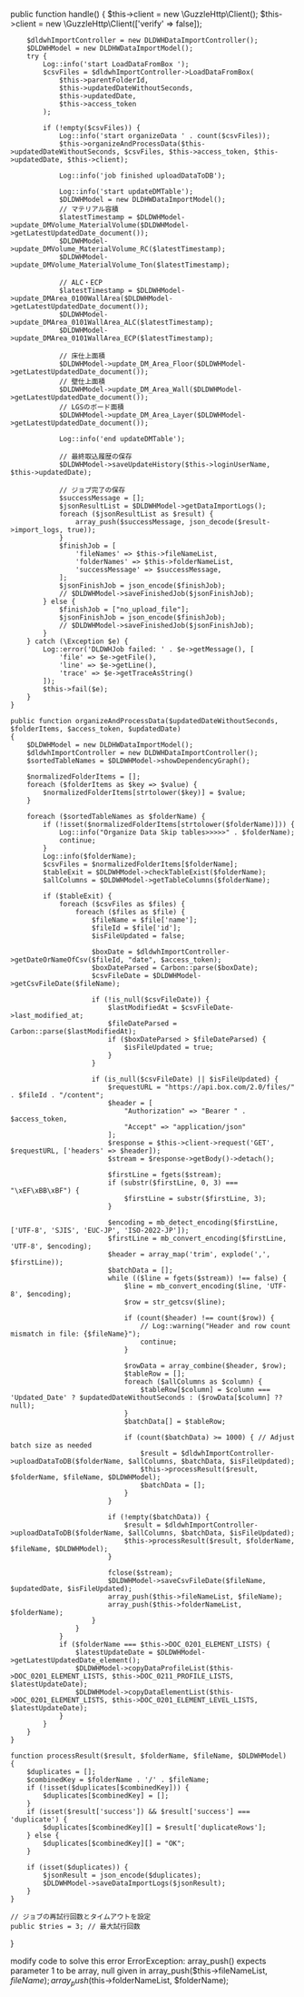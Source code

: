  public function handle()
    {
        $this->client = new \GuzzleHttp\Client();
        $this->client = new \GuzzleHttp\Client(['verify' => false]);

        $dldwhImportController = new DLDWHDataImportController();
        $DLDWHModel = new DLDHWDataImportModel();
        try {
            Log::info('start LoadDataFromBox ');
            $csvFiles = $dldwhImportController->LoadDataFromBox(
                $this->parentFolderId,
                $this->updatedDateWithoutSeconds,
                $this->updatedDate,
                $this->access_token
            );

            if (!empty($csvFiles)) {
                Log::info('start organizeData ' . count($csvFiles));
                $this->organizeAndProcessData($this->updatedDateWithoutSeconds, $csvFiles, $this->access_token, $this->updatedDate, $this->client);

                Log::info('job finished uploadDataToDB');

                Log::info('start updateDMTable');
                $DLDWHModel = new DLDHWDataImportModel();
                // マテリアル容積
                $latestTimestamp = $DLDWHModel->update_DMVolume_MaterialVolume($DLDWHModel->getLatestUpdatedDate_document());
                $DLDWHModel->update_DMVolume_MaterialVolume_RC($latestTimestamp);
                $DLDWHModel->update_DMVolume_MaterialVolume_Ton($latestTimestamp);

                // ALC・ECP
                $latestTimestamp = $DLDWHModel->update_DMArea_0100WallArea($DLDWHModel->getLatestUpdatedDate_document());
                $DLDWHModel->update_DMArea_0101WallArea_ALC($latestTimestamp);
                $DLDWHModel->update_DMArea_0101WallArea_ECP($latestTimestamp);

                // 床仕上面積
                $DLDWHModel->update_DM_Area_Floor($DLDWHModel->getLatestUpdatedDate_document());
                // 壁仕上面積
                $DLDWHModel->update_DM_Area_Wall($DLDWHModel->getLatestUpdatedDate_document());
                // LGSのボード面積
                $DLDWHModel->update_DM_Area_Layer($DLDWHModel->getLatestUpdatedDate_document());

                Log::info('end updateDMTable');

                // 最終取込履歴の保存
                $DLDWHModel->saveUpdateHistory($this->loginUserName, $this->updatedDate);

                // ジョブ完了の保存
                $successMessage = [];
                $jsonResultList = $DLDWHModel->getDataImportLogs();
                foreach ($jsonResultList as $result) {
                    array_push($successMessage, json_decode($result->import_logs, true));
                }
                $finishJob = [
                    'fileNames' => $this->fileNameList,
                    'folderNames' => $this->folderNameList,
                    'successMessage' => $successMessage,
                ];
                $jsonFinishJob = json_encode($finishJob);
                // $DLDWHModel->saveFinishedJob($jsonFinishJob);
            } else {
                $finishJob = ["no_upload_file"];
                $jsonFinishJob = json_encode($finishJob);
                // $DLDWHModel->saveFinishedJob($jsonFinishJob);
            }
        } catch (\Exception $e) {
            Log::error('DLDWHJob failed: ' . $e->getMessage(), [
                'file' => $e->getFile(),
                'line' => $e->getLine(),
                'trace' => $e->getTraceAsString()
            ]);
            $this->fail($e);
        }
    }

    public function organizeAndProcessData($updatedDateWithoutSeconds, $folderItems, $access_token, $updatedDate)
    {
        $DLDWHModel = new DLDHWDataImportModel();
        $dldwhImportController = new DLDWHDataImportController();
        $sortedTableNames = $DLDWHModel->showDependencyGraph();

        $normalizedFolderItems = [];
        foreach ($folderItems as $key => $value) {
            $normalizedFolderItems[strtolower($key)] = $value;
        }

        foreach ($sortedTableNames as $folderName) {
            if (!isset($normalizedFolderItems[strtolower($folderName)])) {
                Log::info("Organize Data Skip tables>>>>>" . $folderName);
                continue;
            }
            Log::info($folderName);
            $csvFiles = $normalizedFolderItems[$folderName];
            $tableExit = $DLDWHModel->checkTableExist($folderName);
            $allColumns = $DLDWHModel->getTableColumns($folderName);

            if ($tableExit) {
                foreach ($csvFiles as $files) {
                    foreach ($files as $file) {
                        $fileName = $file['name'];
                        $fileId = $file['id'];
                        $isFileUpdated = false;

                        $boxDate = $dldwhImportController->getDateOrNameOfCsv($fileId, "date", $access_token);
                        $boxDateParsed = Carbon::parse($boxDate);
                        $csvFileDate = $DLDWHModel->getCsvFileDate($fileName);

                        if (!is_null($csvFileDate)) {
                            $lastModifiedAt = $csvFileDate->last_modified_at;
                            $fileDateParsed = Carbon::parse($lastModifiedAt);
                            if ($boxDateParsed > $fileDateParsed) {
                                $isFileUpdated = true;
                            }
                        }

                        if (is_null($csvFileDate) || $isFileUpdated) {
                            $requestURL = "https://api.box.com/2.0/files/" . $fileId . "/content";
                            $header = [
                                "Authorization" => "Bearer " . $access_token,
                                "Accept" => "application/json"
                            ];
                            $response = $this->client->request('GET', $requestURL, ['headers' => $header]);
                            $stream = $response->getBody()->detach();

                            $firstLine = fgets($stream);
                            if (substr($firstLine, 0, 3) === "\xEF\xBB\xBF") {
                                $firstLine = substr($firstLine, 3);
                            }

                            $encoding = mb_detect_encoding($firstLine, ['UTF-8', 'SJIS', 'EUC-JP', 'ISO-2022-JP']);
                            $firstLine = mb_convert_encoding($firstLine, 'UTF-8', $encoding);
                            $header = array_map('trim', explode(',', $firstLine));
                            $batchData = [];
                            while (($line = fgets($stream)) !== false) {
                                $line = mb_convert_encoding($line, 'UTF-8', $encoding);
                                $row = str_getcsv($line);

                                if (count($header) !== count($row)) {
                                    // Log::warning("Header and row count mismatch in file: {$fileName}");
                                    continue;
                                }

                                $rowData = array_combine($header, $row);
                                $tableRow = [];
                                foreach ($allColumns as $column) {
                                    $tableRow[$column] = $column === 'Updated_Date' ? $updatedDateWithoutSeconds : ($rowData[$column] ?? null);
                                }
                                $batchData[] = $tableRow;

                                if (count($batchData) >= 1000) { // Adjust batch size as needed
                                    $result = $dldwhImportController->uploadDataToDB($folderName, $allColumns, $batchData, $isFileUpdated);
                                    $this->processResult($result, $folderName, $fileName, $DLDWHModel);
                                    $batchData = [];
                                }
                            }

                            if (!empty($batchData)) {
                                $result = $dldwhImportController->uploadDataToDB($folderName, $allColumns, $batchData, $isFileUpdated);
                                $this->processResult($result, $folderName, $fileName, $DLDWHModel);
                            }

                            fclose($stream);
                            $DLDWHModel->saveCsvFileDate($fileName, $updatedDate, $isFileUpdated);
                            array_push($this->fileNameList, $fileName);
                            array_push($this->folderNameList, $folderName);
                        }
                    }
                }
                if ($folderName === $this->DOC_0201_ELEMENT_LISTS) {
                    $latestUpdateDate = $DLDWHModel->getLatestUpdatedDate_element();
                    $DLDWHModel->copyDataProfileList($this->DOC_0201_ELEMENT_LISTS, $this->DOC_0211_PROFILE_LISTS, $latestUpdateDate);
                    $DLDWHModel->copyDataElementList($this->DOC_0201_ELEMENT_LISTS, $this->DOC_0201_ELEMENT_LEVEL_LISTS, $latestUpdateDate);
                }
            }
        }
    }

    function processResult($result, $folderName, $fileName, $DLDWHModel)
    {
        $duplicates = [];
        $combinedKey = $folderName . '/' . $fileName;
        if (!isset($duplicates[$combinedKey])) {
            $duplicates[$combinedKey] = [];
        }
        if (isset($result['success']) && $result['success'] === 'duplicate') {
            $duplicates[$combinedKey][] = $result['duplicateRows'];
        } else {
            $duplicates[$combinedKey][] = "OK";
        }

        if (isset($duplicates)) {
            $jsonResult = json_encode($duplicates);
            $DLDWHModel->saveDataImportLogs($jsonResult);
        }
    }

    // ジョブの再試行回数とタイムアウトを設定
    public $tries = 3; // 最大試行回数
}

modify code to solve this error
ErrorException: array_push() expects parameter 1 to be array, null given in
array_push($this->fileNameList, $fileName);
                            array_push($this->folderNameList, $folderName);
